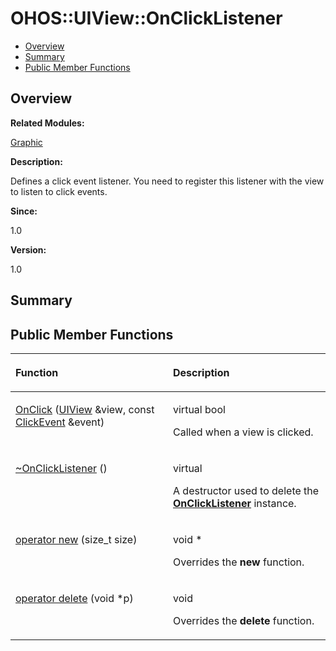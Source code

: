 # OHOS::UIView::OnClickListener<a name="ZH-CN_TOPIC_0000001055358136"></a>

-   [Overview](#section1758902504165635)
-   [Summary](#section79827609165635)
-   [Public Member Functions](#pub-methods)

## **Overview**<a name="section1758902504165635"></a>

**Related Modules:**

[Graphic](Graphic.md)

**Description:**

Defines a click event listener. You need to register this listener with the view to listen to click events. 

**Since:**

1.0

**Version:**

1.0

## **Summary**<a name="section79827609165635"></a>

## Public Member Functions<a name="pub-methods"></a>

<a name="table463565505165635"></a>
<table><thead align="left"><tr id="row1769761443165635"><th class="cellrowborder" valign="top" width="50%" id="mcps1.1.3.1.1"><p id="p1773049856165635"><a name="p1773049856165635"></a><a name="p1773049856165635"></a>Function</p>
</th>
<th class="cellrowborder" valign="top" width="50%" id="mcps1.1.3.1.2"><p id="p540670060165635"><a name="p540670060165635"></a><a name="p540670060165635"></a>Description</p>
</th>
</tr>
</thead>
<tbody><tr id="row762769564165635"><td class="cellrowborder" valign="top" width="50%" headers="mcps1.1.3.1.1 "><p id="p789807339165635"><a name="p789807339165635"></a><a name="p789807339165635"></a><a href="Graphic.md#gaea43f140dccee06b1e720b66c08c745b">OnClick</a> (<a href="OHOS-UIView.md">UIView</a> &amp;view, const <a href="OHOS-ClickEvent.md">ClickEvent</a> &amp;event)</p>
</td>
<td class="cellrowborder" valign="top" width="50%" headers="mcps1.1.3.1.2 "><p id="p1131417518165635"><a name="p1131417518165635"></a><a name="p1131417518165635"></a>virtual bool </p>
<p id="p1593439574165635"><a name="p1593439574165635"></a><a name="p1593439574165635"></a>Called when a view is clicked. </p>
</td>
</tr>
<tr id="row1271346087165635"><td class="cellrowborder" valign="top" width="50%" headers="mcps1.1.3.1.1 "><p id="p1448883584165635"><a name="p1448883584165635"></a><a name="p1448883584165635"></a><a href="Graphic.md#ga53fcaf6484a178d452c76f0f1b493e99">~OnClickListener</a> ()</p>
</td>
<td class="cellrowborder" valign="top" width="50%" headers="mcps1.1.3.1.2 "><p id="p1438923794165635"><a name="p1438923794165635"></a><a name="p1438923794165635"></a>virtual </p>
<p id="p2022333893165635"><a name="p2022333893165635"></a><a name="p2022333893165635"></a>A destructor used to delete the <strong id="b711599108165635"><a name="b711599108165635"></a><a name="b711599108165635"></a><a href="OHOS-UIView-OnClickListener.md">OnClickListener</a></strong> instance. </p>
</td>
</tr>
<tr id="row1781846523165635"><td class="cellrowborder" valign="top" width="50%" headers="mcps1.1.3.1.1 "><p id="p807236316165635"><a name="p807236316165635"></a><a name="p807236316165635"></a><a href="Graphic.md#ga4854963aa969ee20a6cd174a70f5cd23">operator new</a> (size_t size)</p>
</td>
<td class="cellrowborder" valign="top" width="50%" headers="mcps1.1.3.1.2 "><p id="p103635526165635"><a name="p103635526165635"></a><a name="p103635526165635"></a>void * </p>
<p id="p910533701165635"><a name="p910533701165635"></a><a name="p910533701165635"></a>Overrides the <strong id="b396875773165635"><a name="b396875773165635"></a><a name="b396875773165635"></a>new</strong> function. </p>
</td>
</tr>
<tr id="row230802634165635"><td class="cellrowborder" valign="top" width="50%" headers="mcps1.1.3.1.1 "><p id="p66043616165635"><a name="p66043616165635"></a><a name="p66043616165635"></a><a href="Graphic.md#gadf1997a0f56ac2b220e7f0f8e8e0a6ef">operator delete</a> (void *p)</p>
</td>
<td class="cellrowborder" valign="top" width="50%" headers="mcps1.1.3.1.2 "><p id="p1449107219165635"><a name="p1449107219165635"></a><a name="p1449107219165635"></a>void </p>
<p id="p1164918322165635"><a name="p1164918322165635"></a><a name="p1164918322165635"></a>Overrides the <strong id="b1204356342165635"><a name="b1204356342165635"></a><a name="b1204356342165635"></a>delete</strong> function. </p>
</td>
</tr>
</tbody>
</table>

